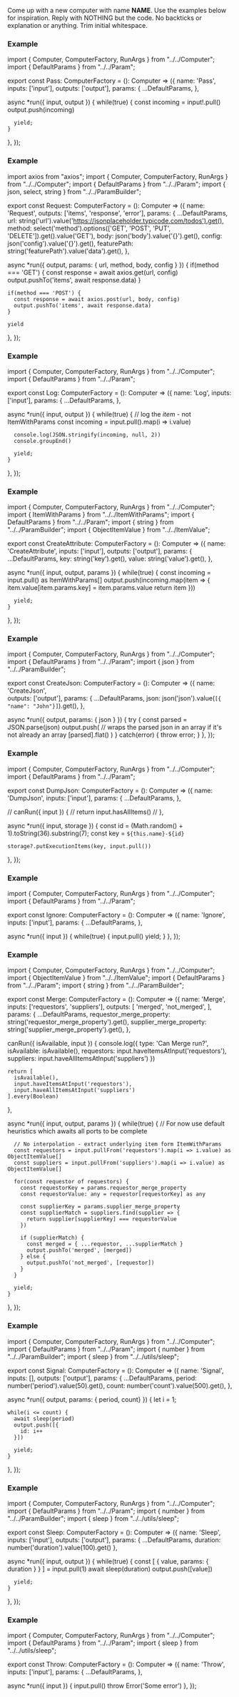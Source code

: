 Come up with a new computer with name __NAME__. Use the examples below for inspiration. Reply with NOTHING but the code. No backticks or explanation or anything. Trim initial whitespace.

### Example
import { Computer, ComputerFactory, RunArgs } from "../../Computer";
import { DefaultParams } from "../../Param";

export const Pass: ComputerFactory = (): Computer => ({
  name: 'Pass',
  inputs: ['input'],
  outputs: ['output'],
  params: {
    ...DefaultParams,
  },
  
  async *run({ input, output }) {
    while(true) {
      const incoming = input!.pull()
      output.push(incoming)

      yield;
    }
  },
});

### Example
import axios from "axios";
import { Computer, ComputerFactory, RunArgs } from "../../Computer";
import { DefaultParams } from "../../Param";
import { json, select, string } from "../../ParamBuilder";

export const Request: ComputerFactory = (): Computer => ({
  name: 'Request',
  outputs: ['items', 'response', 'error'],
  params: {
    ...DefaultParams,
    url: string('url').value('https://jsonplaceholder.typicode.com/todos').get(),
    method: select('method').options(['GET', 'POST', 'PUT', 'DELETE']).get().value('GET'),
    body: json('body').value('{}').get(),
    config: json('config').value('{}').get(),
    featurePath: string('featurePath').value('data').get(),
  },

  async *run({ output, params: { url, method, body, config } }) {
    if(method === 'GET') {
      const response = await axios.get(url, config)
      output.pushTo('items', await response.data)
    }

    if(method === 'POST') {
      const response = await axios.post(url, body, config)
      output.pushTo('items', await response.data)
    }
    
    yield
  },
});

### Example
import { Computer, ComputerFactory, RunArgs } from "../../Computer";
import { DefaultParams } from "../../Param";

export const Log: ComputerFactory = (): Computer => ({
  name: 'Log',
  inputs: ['input'],
  params: {
    ...DefaultParams,
  },

  async *run({ input, output }) {
    while(true) {
      // log the *item* - not ItemWithParams
      const incoming = input.pull().map(i => i.value)
      
      console.log(JSON.stringify(incoming, null, 2))
      console.groupEnd()

      yield;
    }
  },
});

### Example
import { Computer, ComputerFactory, RunArgs } from "../../Computer";
import { ItemWithParams } from "../../ItemWithParams";
import { DefaultParams } from "../../Param";
import { string } from "../../ParamBuilder";
import { ObjectItemValue } from "../../ItemValue";

export const CreateAttribute: ComputerFactory = (): Computer => ({
  name: 'CreateAttribute',
  inputs: ['input'],
  outputs: ['output'],
  params: {
    ...DefaultParams,
    key: string('key').get(),
    value: string('value').get(),
  },

  async *run({ input, output, params }) {
    while(true) {
      const incoming = input.pull() as ItemWithParams<ObjectItemValue>[]
      output.push(incoming.map(item => {
        item.value[item.params.key] = item.params.value
        return item
      }))

      yield;
    }
  },
});

### Example
import { Computer, ComputerFactory, RunArgs } from "../../Computer";
import { DefaultParams } from "../../Param";
import { json } from "../../ParamBuilder";

export const CreateJson: ComputerFactory = (): Computer => ({
  name: 'CreateJson',  
  outputs: ['output'],
  params: {
    ...DefaultParams,
    json: json('json').value(`[{ "name": "John"}]`).get(),
  },

  async *run({ output, params: { json } }) {
    try {
      const parsed = JSON.parse(json)
      output.push(
        // wraps the parsed json in an array if it's not already an array
        [parsed].flat()
      )
    } catch(error) {
      throw error;
    }
  },
});

### Example
import { Computer, ComputerFactory, RunArgs } from "../../Computer";
import { DefaultParams } from "../../Param";

export const DumpJson: ComputerFactory = (): Computer => ({
  name: 'DumpJson',
  inputs: ['input'],
  params: {
    ...DefaultParams,
  },

  // canRun({ input }) {
  //   return input.hasAllItems()
  // },

  async *run({ input, storage }) {
    const id = (Math.random() + 1).toString(36).substring(7);
    const key = `${this.name}-${id}`

    storage?.putExecutionItems(key, input.pull())
  },
});

### Example
import { Computer, ComputerFactory, RunArgs } from "../../Computer";
import { DefaultParams } from "../../Param";

export const Ignore: ComputerFactory = (): Computer => ({
  name: 'Ignore',
  inputs: ['input'],
  params: {
    ...DefaultParams,
  },

  async *run({ input }) {
    while(true) {
      input.pull()
      yield;
    }
  },
});

### Example
import { Computer, ComputerFactory, RunArgs } from "../../Computer";
import { ObjectItemValue } from "../../ItemValue";
import { DefaultParams } from "../../Param";
import { string } from "../../ParamBuilder";

export const Merge: ComputerFactory = (): Computer => ({
  name: 'Merge',
  inputs: ['requestors', 'suppliers'],
  outputs: [
    'merged',
    'not_merged',
  ],
  params: {
    ...DefaultParams,
    requestor_merge_property: string('requestor_merge_property').get(),
    supplier_merge_property: string('supplier_merge_property').get(),
  },

  canRun({ isAvailable, input }) {
    console.log({
      type: 'Can Merge run?',
      isAvailable: isAvailable(),
      requestors: input.haveItemsAtInput('requestors'),
      suppliers: input.haveAllItemsAtInput('suppliers')
    })

    return [
      isAvailable(),
      input.haveItemsAtInput('requestors'),
      input.haveAllItemsAtInput('suppliers')
    ].every(Boolean)
  },

  async *run({ input, output, params }) {
    while(true) {
      // For now use default heuristics which awaits all ports to be complete

      // No interpolation - extract underlying item form ItemWithParams
      const requestors = input.pullFrom('requestors').map(i => i.value) as ObjectItemValue[]
      const suppliers = input.pullFrom('suppliers').map(i => i.value) as ObjectItemValue[]

      for(const requestor of requestors) {
        const requestorKey = params.requestor_merge_property
        const requestorValue: any = requestor[requestorKey] as any

        const supplierKey = params.supplier_merge_property
        const supplierMatch = suppliers.find(supplier => {
          return supplier[supplierKey] === requestorValue
        })
        
        if (supplierMatch) {
          const merged = { ...requestor, ...supplierMatch }
          output.pushTo('merged', [merged])
        } else {
          output.pushTo('not_merged', [requestor])
        }
      }

      yield;
    }
  },
});

### Example
import { Computer, ComputerFactory, RunArgs } from "../../Computer";
import { DefaultParams } from "../../Param";
import { number } from "../../ParamBuilder";
import { sleep } from "../../utils/sleep";

export const Signal: ComputerFactory = (): Computer => ({
  name: 'Signal',
  inputs: [],
  outputs: ['output'],
  params: {
    ...DefaultParams,
    period: number('period').value(50).get(),
    count: number('count').value(500).get(),
  },

  async *run({
    output,
    params: { period, count}
  }) {
    let i = 1;

    while(i <= count) {
      await sleep(period)
      output.push([{
        id: i++
      }])

      yield;
    }
  },
});

### Example
import { Computer, ComputerFactory, RunArgs } from "../../Computer";
import { DefaultParams } from "../../Param";
import { number } from "../../ParamBuilder";
import { sleep } from "../../utils/sleep";

export const Sleep: ComputerFactory = (): Computer => ({
  name: 'Sleep',
  inputs: ['input'],
  outputs: ['output'],
  params: {
    ...DefaultParams,
    duration: number('duration').value(100).get()
  },

  async *run({ input, output }) {
    while(true) {
      const [ { value, params: { duration } } ] = input.pull(1)
      await sleep(duration)
      output.push([value])

      yield;
    }
  },
});

### Example
import { Computer, ComputerFactory, RunArgs } from "../../Computer";
import { DefaultParams } from "../../Param";
import { sleep } from "../../utils/sleep";

export const Throw: ComputerFactory = (): Computer => ({
  name: 'Throw',
  inputs: ['input'],
  params: {
    ...DefaultParams,
  },

  async *run({ input }) {
    input.pull()
    throw Error('Some error')
  },
});